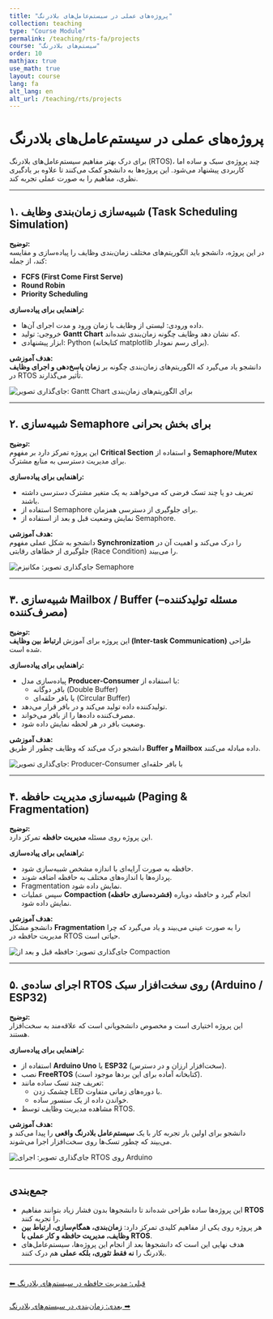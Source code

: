 ```yaml
---
title: "پروژه‌های عملی در سیستم‌عامل‌های بلادرنگ"
collection: teaching
type: "Course Module"
permalink: /teaching/rts-fa/projects
course: "سیستم‌های بلادرنگ"
order: 10
mathjax: true
use_math: true
layout: course
lang: fa
alt_lang: en
alt_url: /teaching/rts/projects
---
```


# پروژه‌های عملی در سیستم‌عامل‌های بلادرنگ

برای درک بهتر مفاهیم سیستم‌عامل‌های بلادرنگ (RTOS)، چند پروژه‌ی سبک و ساده اما کاربردی پیشنهاد می‌شود. این پروژه‌ها به دانشجو کمک می‌کنند تا علاوه بر یادگیری نظری، مفاهیم را به صورت عملی تجربه کند.  

---

## ۱. شبیه‌سازی زمان‌بندی وظایف (Task Scheduling Simulation)

**توضیح:**  
در این پروژه، دانشجو باید الگوریتم‌های مختلف زمان‌بندی وظایف را پیاده‌سازی و مقایسه کند، از جمله:  

- **FCFS (First Come First Serve)**  
- **Round Robin**  
- **Priority Scheduling**  

**راهنمایی برای پیاده‌سازی:**  
- داده ورودی: لیستی از وظایف با زمان ورود و مدت اجرای آن‌ها.  
- خروجی: تولید **Gantt Chart** که نشان دهد وظایف چگونه زمان‌بندی شده‌اند.  
- ابزار پیشنهادی: Python (کتابخانه matplotlib برای رسم نمودار).  

**هدف آموزشی:**  
دانشجو یاد می‌گیرد که الگوریتم‌های زمان‌بندی چگونه بر **زمان پاسخ‌دهی و اجرای وظایف** در RTOS تأثیر می‌گذارند.  

![جای‌گذاری تصویر: Gantt Chart برای الگوریتم‌های زمان‌بندی](path-to-image)

---

## ۲. شبیه‌سازی Semaphore برای بخش بحرانی

**توضیح:**  
این پروژه تمرکز دارد بر مفهوم **Critical Section** و استفاده از **Semaphore/Mutex** برای مدیریت دسترسی به منابع مشترک.  

**راهنمایی برای پیاده‌سازی:**  
- تعریف دو یا چند تسک فرضی که می‌خواهند به یک متغیر مشترک دسترسی داشته باشند.  
- استفاده از Semaphore برای جلوگیری از دسترسی همزمان.  
- نمایش وضعیت قبل و بعد از استفاده از Semaphore.  

**هدف آموزشی:**  
دانشجو به شکل عملی مفهوم **Synchronization** را درک می‌کند و اهمیت آن در جلوگیری از خطاهای رقابتی (Race Condition) را می‌بیند.  

![جای‌گذاری تصویر: مکانیزم Semaphore](path-to-image)

---

## ۳. شبیه‌سازی Mailbox / Buffer (مسئله تولیدکننده–مصرف‌کننده)

**توضیح:**  
این پروژه برای آموزش **ارتباط بین وظایف (Inter-task Communication)** طراحی شده است.  

**راهنمایی برای پیاده‌سازی:**  
- پیاده‌سازی مدل **Producer-Consumer** با استفاده از:  
  - بافر دوگانه (Double Buffer)  
  - یا بافر حلقه‌ای (Circular Buffer)  
- تولیدکننده داده تولید می‌کند و در بافر قرار می‌دهد.  
- مصرف‌کننده داده‌ها را از بافر می‌خواند.  
- وضعیت بافر در هر لحظه نمایش داده شود.  

**هدف آموزشی:**  
دانشجو درک می‌کند که وظایف چطور از طریق **Buffer و Mailbox** داده مبادله می‌کنند.  

![جای‌گذاری تصویر: Producer-Consumer با بافر حلقه‌ای](path-to-image)

---

## ۴. شبیه‌سازی مدیریت حافظه (Paging & Fragmentation)

**توضیح:**  
این پروژه روی مسئله **مدیریت حافظه** تمرکز دارد.  

**راهنمایی برای پیاده‌سازی:**  
- حافظه به صورت آرایه‌ای با اندازه مشخص شبیه‌سازی شود.  
- پردازه‌ها با اندازه‌های مختلف به حافظه اضافه شوند.  
- Fragmentation نمایش داده شود.  
- سپس عملیات **Compaction (فشرده‌سازی حافظه)** انجام گیرد و حافظه دوباره نمایش داده شود.  

**هدف آموزشی:**  
دانشجو مشکل **Fragmentation** را به صورت عینی می‌بیند و یاد می‌گیرد که چرا مدیریت حافظه در RTOS حیاتی است.  

![جای‌گذاری تصویر: حافظه قبل و بعد از Compaction](path-to-image)

---

## ۵. اجرای ساده‌ی RTOS روی سخت‌افزار سبک (Arduino / ESP32)

**توضیح:**  
این پروژه اختیاری است و مخصوص دانشجویانی است که علاقه‌مند به سخت‌افزار هستند.  

**راهنمایی برای پیاده‌سازی:**  
- استفاده از **Arduino Uno** یا **ESP32** (سخت‌افزار ارزان و در دسترس).  
- نصب **FreeRTOS** (کتابخانه آماده برای این بردها موجود است).  
- تعریف چند تسک ساده مانند:  
  - چشمک زدن LED با دوره‌های زمانی متفاوت.  
  - خواندن داده از یک سنسور ساده.  
- مشاهده مدیریت وظایف توسط RTOS.  

**هدف آموزشی:**  
دانشجو برای اولین بار تجربه کار با یک **سیستم‌عامل بلادرنگ واقعی** را پیدا می‌کند و می‌بیند که چطور تسک‌ها روی سخت‌افزار اجرا می‌شوند.  

![جای‌گذاری تصویر: اجرای RTOS روی Arduino](path-to-image)

---

## جمع‌بندی

- این پروژه‌ها ساده طراحی شده‌اند تا دانشجوها بدون فشار زیاد بتوانند مفاهیم **RTOS** را تجربه کنند.  
- هر پروژه روی یکی از مفاهیم کلیدی تمرکز دارد: **زمان‌بندی، همگام‌سازی، ارتباط بین وظایف، مدیریت حافظه و کار عملی با RTOS**.  
- هدف نهایی این است که دانشجوها بعد از انجام این پروژه‌ها، سیستم‌عامل‌های بلادرنگ را **نه فقط تئوری، بلکه عملی** هم درک کنند.  

---

<div class="lesson-nav" style="display:flex; justify-content:space-between; margin-top:2em;">
  <a class="btn btn--primary" href="{{ '/teaching/rts-fa/memory-management' | relative_url }}">⬅︎ قبلی: مدیریت حافظه در سیستم‌های بلادرنگ</a>
</div>

<div class="lesson-nav" style="display:flex; justify-content:space-between; margin-top:2em;">
  <a class="btn btn--primary" href="{{ '/teaching/rts-fa/scheduling' | relative_url }}">بعدی: زمان‌بندی در سیستم‌های بلادرنگ ➡︎</a>
</div>
